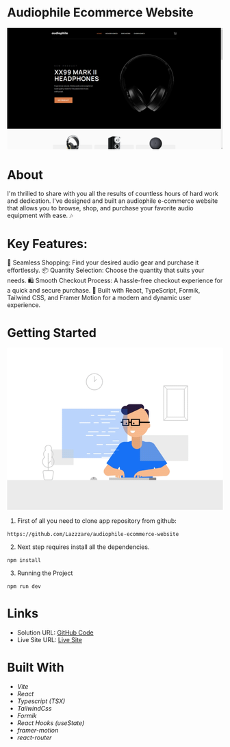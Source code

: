 # Audiophile Ecommerce Website

  <img src="./src/images/Background.PNG" alt="Audiophile Ecommerce Website">

# About

I'm thrilled to share with you all the results of countless hours of hard work and dedication. I've designed and built an audiophile e-commerce website that allows you to browse, shop, and purchase your favorite audio equipment with ease. 🎶

# Key Features:

🛒 Seamless Shopping: Find your desired audio gear and purchase it effortlessly.
📦 Quantity Selection: Choose the quantity that suits your needs.
🛍️ Smooth Checkout Process: A hassle-free checkout experience for a quick and secure purchase.
🚀 Built with React, TypeScript, Formik, Tailwind CSS, and Framer Motion for a modern and dynamic user experience.

# Getting Started

![.gif](./src/images/gif.gif)

1. First of all you need to clone app repository from github:

```
https://github.com/Lazzzare/audiophile-ecommerce-website
```

2. Next step requires install all the dependencies.

```
npm install
```

3. Running the Project

```
npm run dev
```

# Links

- Solution URL: [GitHub Code](https://github.com/Lazzzare/audiophile-ecommerce-website)
- Live Site URL: [Live Site](https://audiophile-ecommerce-website-dun.vercel.app/)

# Built With

- _Vite_
- _React_
- _Typescript (TSX)_
- _TailwindCss_
- _Formik_
- _React Hooks (useState)_
- _framer-motion_
- _react-router_
